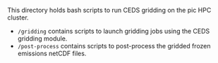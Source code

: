 This directory holds bash scripts to run CEDS gridding on the pic HPC cluster.

* `/gridding` contains scripts to launch gridding jobs using the CEDS gridding module.
* `/post-process` contains scripts to post-process the gridded frozen emissions netCDF files.
